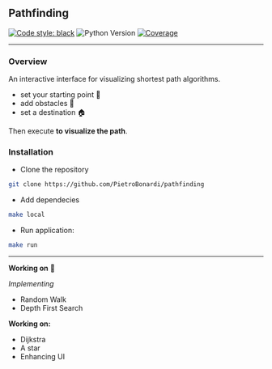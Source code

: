 ## Pathfinding
[![Code style: black](https://img.shields.io/badge/code%20style-black-000000.svg)](https://github.com/psf/black)
![Python Version](https://img.shields.io/badge/Python->=3.9-red)
[![Coverage](https://img.shields.io/badge/Coverage-95%25-green)](https://github.com/PietroBonardi/pathfinding)

---
### Overview
An interactive interface for visualizing shortest path algorithms. 
- set your starting point 📌
- add obstacles 👾
- set a destination 🏠

Then execute **to visualize the path**.

### Installation
- Clone the repository
```bash
git clone https://github.com/PietroBonardi/pathfinding
```
- Add dependecies
```bash
make local
```
- Run application: 
```bash
make run
```
---
**Working on** 🔧

*Implementing* 
- Random Walk
- Depth First Search

**Working on:** 
- Dijkstra
- A star
- Enhancing UI

